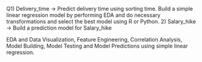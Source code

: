 Q1) Delivery_time -> Predict delivery time using sorting time. Build a simple linear regression model by performing EDA and do necessary transformations and select the best model using R or Python.
2) Salary_hike -> Build a prediction model for Salary_hike



EDA and Data Visualization, Feature Engineering, Correlation Analysis, Model Building, Model Testing and Model Predictions using simple linear regression.
